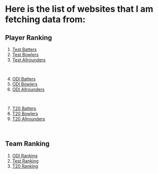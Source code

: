 # Here is the list of websites that I am fetching data from:

## Player Ranking

1. [Test Batters](https://feed.cricket-rankings.com/feed/test/batting/)
2. [Test Bowlers](https://feed.cricket-rankings.com/feed/test/bowling/)
3. [Test Allrounders](https://feed.cricket-rankings.com/feed/test/all-rounder/)

<br>

4. [ODI Batters](https://feed.cricket-rankings.com/feed/odi/batting/)
5. [ODI Bowlers](https://feed.cricket-rankings.com/feed/odi/bowling/)
6. [ODI Allrounders](https://feed.cricket-rankings.com/feed/odi/all-rounder/)

<br>

7. [T20 Batters](https://feed.cricket-rankings.com/feed/t20/batting/)
8. [T20 Bowlers](https://feed.cricket-rankings.com/feed/t20/bowling/)
9. [T20 Allrounders](https://feed.cricket-rankings.com/feed/t20/all-rounder/)

<br>

## Team Ranking

1. [ODI Ranking](https://en.wikipedia.org/w/api.php?action=parse&format=json&origin=*&page=ICC_Men%27s_ODI_Team_Rankings)
2. [Test Ranking](https://en.wikipedia.org/w/api.php?action=parse&format=json&origin=*&page=ICC_Men%27s_Test_Team_Rankings)
3. [T20 Ranking](https://en.wikipedia.org/w/api.php?action=parse&format=json&origin=*&page=ICC_Men%27s_T20I_Team_Rankings)